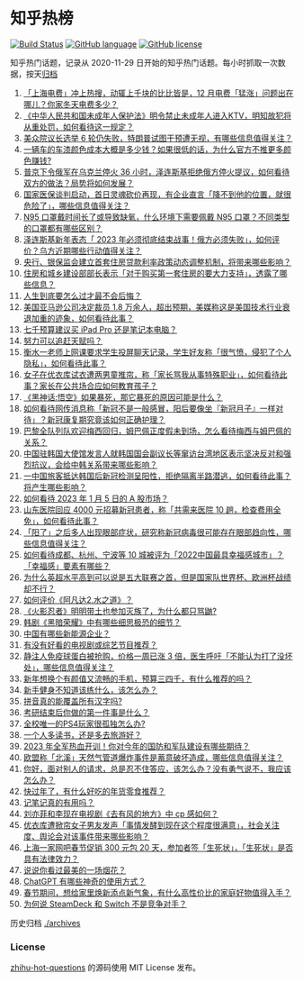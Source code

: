 # 知乎热榜
[![Build Status](https://github.com/ToWeLong/zhihu-hot-questions/workflows/CI/badge.svg)](https://github.com/ToWeLong/zhihu-hot-questions/actions)
[![GitHub language](https://img.shields.io/badge/language-golang-orange.svg)](https://golang.org/)
[![GitHub license](https://img.shields.io/github/license/ToWeLong/zhihu-hot-questions)](https://github.com/ToWeLong/zhihu-hot-questions/blob/main/LICENSE)

知乎热门话题，记录从 2020-11-29 日开始的知乎热门话题。每小时抓取一次数据，按天[归档](./archives)

<!-- BEGIN -->

1. [「上海电费」冲上热搜，动辄上千块的比比皆是，12 月电费「猛涨」问题出在哪儿？你家冬天电费多少？](https://www.zhihu.com/question/576938646)
1. [《中华人民共和国未成年人保护法》明令禁止未成年人进入KTV，明知故犯将从重处罚，如何看待这一规定？](https://www.zhihu.com/question/576748516)
1. [美众院议长选举 6 轮仍失败，特朗普试图干预遭无视，有哪些信息值得关注？](https://www.zhihu.com/question/576883473)
1. [一辆车的车漆颜色成本大概是多少钱？如果很低的话，为什么官方不推更多颜色赚钱?](https://www.zhihu.com/question/555906777)
1. [普京下令俄军在乌克兰停火 36 小时，泽连斯基拒绝俄方停火提议，如何看待双方的做法？局势将如何发展？](https://www.zhihu.com/question/577077879)
1. [国家医保谈判启动，首日灵魂砍价再现，有企业直言「降不到他的位置，就很危险了」，哪些信息值得关注？](https://www.zhihu.com/question/576881753)
1. [N95 口罩戴时间长了或导致缺氧，什么环境下需要佩戴 N95 口罩？不同类型的口罩都有哪些区别？](https://www.zhihu.com/question/576522792)
1. [泽连斯基新年表态「 2023 年必须彻底结束战事！俄方必须失败」，如何评价？乌方近期哪些行动值得关注？](https://www.zhihu.com/question/576936549)
1. [央行、银保监会建立首套住房贷款利率政策动态调整机制，将带来哪些影响？](https://www.zhihu.com/question/576949839)
1. [住房和城乡建设部部长表示「对于购买第一套住房的要大力支持」，透露了哪些信息？](https://www.zhihu.com/question/576955446)
1. [人生到底要怎么过才最不会后悔？](https://www.zhihu.com/question/22669942)
1. [美国亚马逊公司决定裁员 1.8 万余人，超出预期，美媒称这是美国技术行业衰退加重的迹象，如何看待此事？](https://www.zhihu.com/question/576889810)
1. [七千预算建议买 iPad Pro 还是笔记本电脑？](https://www.zhihu.com/question/574595274)
1. [努力可以追赶天赋吗？](https://www.zhihu.com/question/576927751)
1. [衡水一老师上网课要求学生投屏聊天记录，学生好友称「很气愤，侵犯了个人隐私」，如何看待此事？](https://www.zhihu.com/question/576526204)
1. [女子在优衣库试衣遭两男童推帘，称「家长骂我从事特殊职业」，如何看待此事？家长在公共场合应如何教育孩子？](https://www.zhihu.com/question/576655179)
1. [《黑神话:悟空》如果暴死，那它暴死的原因可能是什么？](https://www.zhihu.com/question/416636401)
1. [如何看待网传消息称「新冠不是一般感冒，阳后要像坐『新冠月子』一样对待」？新冠康复期究竟该如何正确护理？](https://www.zhihu.com/question/576684143)
1. [巴黎全队列队欢迎梅西回归，姆巴佩正度假未到场，怎么看待梅西与姆巴佩的关系？](https://www.zhihu.com/question/576776956)
1. [中国驻韩国大使馆发言人就韩国国会副议长等窜访台湾地区表示坚决反对和强烈抗议，会给中韩关系带来哪些影响？](https://www.zhihu.com/question/576902741)
1. [一中国旅客抵达韩国后新冠检测呈阳性，拒绝隔离半路潜逃，如何看待此事？将产生哪些影响？](https://www.zhihu.com/question/576726878)
1. [如何看待 2023 年 1 月 5 日的 A 股市场？](https://www.zhihu.com/question/576900400)
1. [山东医院回应 4000 元招募新冠患者，称「共需来医院 10 趟，检查费用全免」，如何看待此事？](https://www.zhihu.com/question/576665215)
1. [「阳了」之后多人出现眼部症状，研究称新冠病毒很可能存在眼部趋向性，哪些信息值得关注？](https://www.zhihu.com/question/576896788)
1. [如何看待成都、杭州、宁波等 10 城被评为「2022中国最具幸福感城市」？「幸福感」要素有哪些？](https://www.zhihu.com/question/573856275)
1. [为什么英超水平高到可以说是五大联赛之首，但是国家队世界杯、欧洲杯战绩却不行？](https://www.zhihu.com/question/576566421)
1. [如何评价《阿凡达2.水之道》？](https://www.zhihu.com/question/572553275)
1. [《火影忍者》明明带土也参加灭族了，为什么都只骂鼬?](https://www.zhihu.com/question/575835809)
1. [韩剧《黑暗荣耀》中有哪些细思极恐的细节？](https://www.zhihu.com/question/576478558)
1. [中国有哪些新能源企业？](https://www.zhihu.com/question/547671704)
1. [有没有好看的电视剧或综艺节目推荐？](https://www.zhihu.com/question/574373070)
1. [静注人免疫球蛋白被抢购，价格一周已涨 3 倍，医生呼吁「不能认为打了没坏处」，哪些信息值得关注？](https://www.zhihu.com/question/576762165)
1. [新年想换个有颜值又流畅的手机，预算三四千，有什么推荐的吗？](https://www.zhihu.com/question/576727240)
1. [新手健身不知道该练什么，该怎么办？](https://www.zhihu.com/question/570057035)
1. [拼音真的能覆盖所有汉字吗?](https://www.zhihu.com/question/576471799)
1. [考研结束后你做的第一件事是什么？](https://www.zhihu.com/question/508420803)
1. [全校唯一的PS4玩家很孤独怎么办?](https://www.zhihu.com/question/555964594)
1. [一个人多读书，还是多去旅游好？](https://www.zhihu.com/question/576227742)
1. [2023 年全军热血开训！你对今年的国防和军队建设有哪些期待？](https://www.zhihu.com/question/576635432)
1. [欧盟称「北溪」天然气管道爆炸事件是蓄意破坏造成，哪些信息值得关注？](https://www.zhihu.com/question/576952530)
1. [你好，面对别人的请求，总是忍不住答应，该怎么办？没有勇气说不，我应该怎么办？](https://www.zhihu.com/question/576888822)
1. [快过年了，有什么好吃的年货零食推荐？](https://www.zhihu.com/question/574599006)
1. [记笔记真的有用吗？](https://www.zhihu.com/question/36969026)
1. [刘亦菲和李现在电视剧《去有风的地方》中 cp 感如何？](https://www.zhihu.com/question/576552643)
1. [优衣库遭掀帘女子男友发声「事情发酵到现在这个程度很满意」，社会关注度、舆论会对该事件带来哪些影响？](https://www.zhihu.com/question/577082373)
1. [上海一家网吧春节促销 300 元包 20 天，参加者签「生死状」，「生死状」是否具有法律效力？](https://www.zhihu.com/question/577082037)
1. [说说你看过最美的一场烟花？](https://www.zhihu.com/question/576707544)
1. [ChatGPT 有哪些神奇的使用方式？](https://www.zhihu.com/question/570729170)
1. [春节期间，想给家里焕新添点新气象，有什么高性价比的家庭好物值得入手？](https://www.zhihu.com/question/576926599)
1. [为何说 SteamDeck 和 Switch 不是竞争对手？](https://www.zhihu.com/question/571631219)

<!-- END -->

历史归档 [./archives](./archives)


### License
[zhihu-hot-questions](https://github.com/towelong/zhihu-hot-questions) 的源码使用 MIT License 发布。